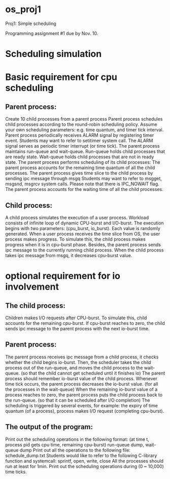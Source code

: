 # os_proj1
Proj1: Simple scheduling


Programming assignment #1 due by Nov. 10.

# Scheduling simulation
# Basic requirement for cpu scheduling
## Parent process:
Create 10 child processes from a parent process
Parent process schedules child processes according to the round-robin scheduling policy.
Assume your own scheduling parameters: e.g. time quantum, and timer tick interval.
Parent process periodically receives ALARM signal by registering timer event.
Students may want to refer to setitimer system call.
The ALARM signal serves as periodic timer interrupt (or time tick).
The parent process maintains run-queue and wait-queue. Run-queue holds child processes that are ready state. Wait-queue holds child processes that are not in ready state.
The parent process performs scheduling of its child processes: 
The parent process accounts for the remaining time quantum of all the child processes.
The parent process gives time slice to the child process by sending ipc message through msgq
Students may want to refer to msgget, msgsnd, msgrcv system calls. Please note that there is IPC_NOWAIT flag.
The parent process accounts for the waiting time of all the child processes.

## Child process: <basic requirement for cpu scheduling>
A child process simulates the execution of a user process. Workload consists of infinite loop of dynamic CPU-burst and I/O-burst. The execution begins with two parameters: (cpu_burst, io_burst). Each value is randomly generated.
When a user process receives the time slice from OS, the user process makes progress. To simulate this, the child process makes progress when it is in cpu-burst phase. Besides, the parent process sends ipc message to the currently running child process. When the child process takes ipc message from msgq, it decreases cpu-burst value.

# optional requirement for io involvement
## The child process:
Children makes I/O requests after CPU-burst. To simulate this, child accounts for the remaining cpu-burst. If cpu-burst reaches to zero, the child sends ipc message to the parent process with the next io-burst time.

## Parent process: <optional requirement for scheduling through processes with cpu-bursts and io-bursts>
The parent process receives ipc message from a child process, it checks whether the child begins io-burst. Then, the scheduler takes the child process out of the run-queue, and moves the child process to the wait-queue. (so that the child cannot get scheduled until it finishes io)
The parent process should remember io-burst value of the child process. Whenever time tick occurs, the parent process decreases the io-burst value. (for all the processes in the wait-queue)
When the remaining io-burst value of a process reaches to zero, the parent process puts the child process back to the run-queue. (so that it can be scheduled after I/O completion)
The scheduling is triggered by several events, for example: the expiry of time quantum (of a process), process makes I/O request (completing cpu-burst).

## The output of the program: <basic requirement for output>
Print out the scheduling operations in the following format:
(at time t, process pid gets cpu time, remaining cpu-burst) run-queue dump, wait-queue dump
Print out all the operations to the following file: schedule_dump.txt
Students would like to refer to the following C-library function and systemcall: sprintf, open, write, close
All the processes should run at least for 1min.
Print out the scheduling operations during (0 ~ 10,000) time ticks.
